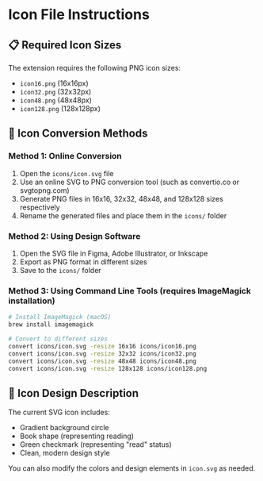 # Icon File Instructions

## 📋 Required Icon Sizes

The extension requires the following PNG icon sizes:
- `icon16.png` (16x16px)
- `icon32.png` (32x32px)  
- `icon48.png` (48x48px)
- `icon128.png` (128x128px)

## 🎨 Icon Conversion Methods

### Method 1: Online Conversion
1. Open the `icons/icon.svg` file
2. Use an online SVG to PNG conversion tool (such as convertio.co or svgtopng.com)
3. Generate PNG files in 16x16, 32x32, 48x48, and 128x128 sizes respectively
4. Rename the generated files and place them in the `icons/` folder

### Method 2: Using Design Software
1. Open the SVG file in Figma, Adobe Illustrator, or Inkscape
2. Export as PNG format in different sizes
3. Save to the `icons/` folder

### Method 3: Using Command Line Tools (requires ImageMagick installation)
```bash
# Install ImageMagick (macOS)
brew install imagemagick

# Convert to different sizes
convert icons/icon.svg -resize 16x16 icons/icon16.png
convert icons/icon.svg -resize 32x32 icons/icon32.png
convert icons/icon.svg -resize 48x48 icons/icon48.png
convert icons/icon.svg -resize 128x128 icons/icon128.png
```

## 🎯 Icon Design Description

The current SVG icon includes:
- Gradient background circle
- Book shape (representing reading)
- Green checkmark (representing "read" status)
- Clean, modern design style

You can also modify the colors and design elements in `icon.svg` as needed. 
